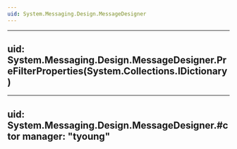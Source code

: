 ```yaml
---
uid: System.Messaging.Design.MessageDesigner
---
```


---
uid: System.Messaging.Design.MessageDesigner.PreFilterProperties(System.Collections.IDictionary)
---

---
uid: System.Messaging.Design.MessageDesigner.#ctor
manager: "tyoung"
---
